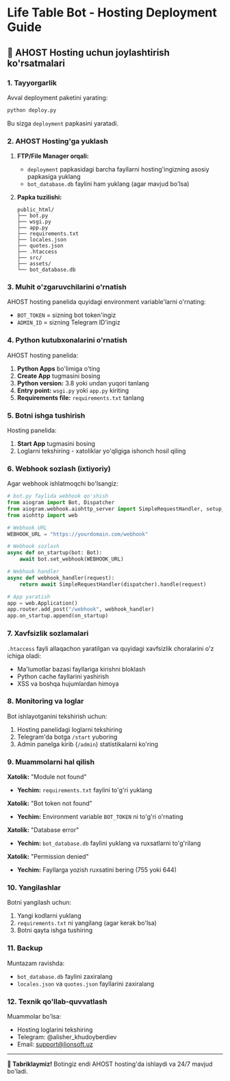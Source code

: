 # Life Table Bot - Hosting Deployment Guide

## 🚀 AHOST Hosting uchun joylashtirish ko'rsatmalari

### 1. Tayyorgarlik

Avval deployment paketini yarating:
```bash
python deploy.py
```

Bu sizga `deployment` papkasini yaratadi.

### 2. AHOST Hosting'ga yuklash

1. **FTP/File Manager orqali:**
   - `deployment` papkasidagi barcha fayllarni hosting'ingizning asosiy papkasiga yuklang
   - `bot_database.db` faylini ham yuklang (agar mavjud bo'lsa)

2. **Papka tuzilishi:**
   ```
   public_html/
   ├── bot.py
   ├── wsgi.py
   ├── app.py
   ├── requirements.txt
   ├── locales.json
   ├── quotes.json
   ├── .htaccess
   ├── src/
   ├── assets/
   └── bot_database.db
   ```

### 3. Muhit o'zgaruvchilarini o'rnatish

AHOST hosting panelida quyidagi environment variable'larni o'rnating:

- `BOT_TOKEN` = sizning bot token'ingiz
- `ADMIN_ID` = sizning Telegram ID'ingiz

### 4. Python kutubxonalarini o'rnatish

AHOST hosting panelida:
1. **Python Apps** bo'limiga o'ting
2. **Create App** tugmasini bosing
3. **Python version:** 3.8 yoki undan yuqori tanlang
4. **Entry point:** `wsgi.py` yoki `app.py` kiriting
5. **Requirements file:** `requirements.txt` tanlang

### 5. Botni ishga tushirish

Hosting panelida:
1. **Start App** tugmasini bosing
2. Loglarni tekshiring - xatoliklar yo'qligiga ishonch hosil qiling

### 6. Webhook sozlash (ixtiyoriy)

Agar webhook ishlatmoqchi bo'lsangiz:

```python
# bot.py faylida webhook qo'shish
from aiogram import Bot, Dispatcher
from aiogram.webhook.aiohttp_server import SimpleRequestHandler, setup_application
from aiohttp import web

# Webhook URL
WEBHOOK_URL = "https://yourdomain.com/webhook"

# Webhook sozlash
async def on_startup(bot: Bot):
    await bot.set_webhook(WEBHOOK_URL)

# Webhook handler
async def webhook_handler(request):
    return await SimpleRequestHandler(dispatcher).handle(request)

# App yaratish
app = web.Application()
app.router.add_post("/webhook", webhook_handler)
app.on_startup.append(on_startup)
```

### 7. Xavfsizlik sozlamalari

`.htaccess` fayli allaqachon yaratilgan va quyidagi xavfsizlik choralarini o'z ichiga oladi:
- Ma'lumotlar bazasi fayllariga kirishni bloklash
- Python cache fayllarini yashirish
- XSS va boshqa hujumlardan himoya

### 8. Monitoring va loglar

Bot ishlayotganini tekshirish uchun:
1. Hosting panelidagi loglarni tekshiring
2. Telegram'da botga `/start` yuboring
3. Admin panelga kirib (`/admin`) statistikalarni ko'ring

### 9. Muammolarni hal qilish

**Xatolik:** "Module not found"
- **Yechim:** `requirements.txt` faylini to'g'ri yuklang

**Xatolik:** "Bot token not found"
- **Yechim:** Environment variable `BOT_TOKEN` ni to'g'ri o'rnating

**Xatolik:** "Database error"
- **Yechim:** `bot_database.db` faylini yuklang va ruxsatlarni to'g'rilang

**Xatolik:** "Permission denied"
- **Yechim:** Fayllarga yozish ruxsatini bering (755 yoki 644)

### 10. Yangilashlar

Botni yangilash uchun:
1. Yangi kodlarni yuklang
2. `requirements.txt` ni yangilang (agar kerak bo'lsa)
3. Botni qayta ishga tushiring

### 11. Backup

Muntazam ravishda:
- `bot_database.db` faylini zaxiralang
- `locales.json` va `quotes.json` fayllarini zaxiralang

### 12. Texnik qo'llab-quvvatlash

Muammolar bo'lsa:
- Hosting loglarini tekshiring
- Telegram: @alisher_khudoyberdiev
- Email: support@lionsoft.uz

---

**🎉 Tabriklaymiz!** Botingiz endi AHOST hosting'da ishlaydi va 24/7 mavjud bo'ladi. 